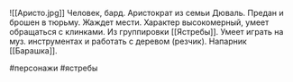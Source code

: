 ![[Аристо.jpg]]
Человек, бард.
Аристократ из семьи Дюваль. Предан и брошен в тюрьму. Жаждет мести. Характер высокомерный, умеет обращаться с клинками. Из группировки [[Ястребы]]. 
Умеет играть на муз. инструментах и работать с деревом (резчик).
Напарник [[Барашка]].

#персонажи #ястребы 